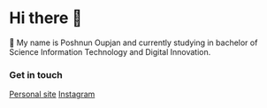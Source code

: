 # Hi there 👋
🔭 My name is Poshnun Oupjan and currently studying in bachelor of Science Information Technology and Digital Innovation.


### Get in touch
[Personal site](https://my-portfolio-83e74.web.app/)
[Instagram](https://my-portfolio-83e74.web.app/)
<!--
**Madcattk/Madcattk** is a ✨ _special_ ✨ repository because its `README.md` (this file) appears on your GitHub profile.

Here are some ideas to get you started:

- 🔭 I’m currently working on ...
- 🌱 I’m currently learning ...
- 👯 I’m looking to collaborate on ...
- 🤔 I’m looking for help with ...
- 💬 Ask me about ...
- 📫 How to reach me: ...
- 😄 Pronouns: ...
- ⚡ Fun fact: ...
-->

